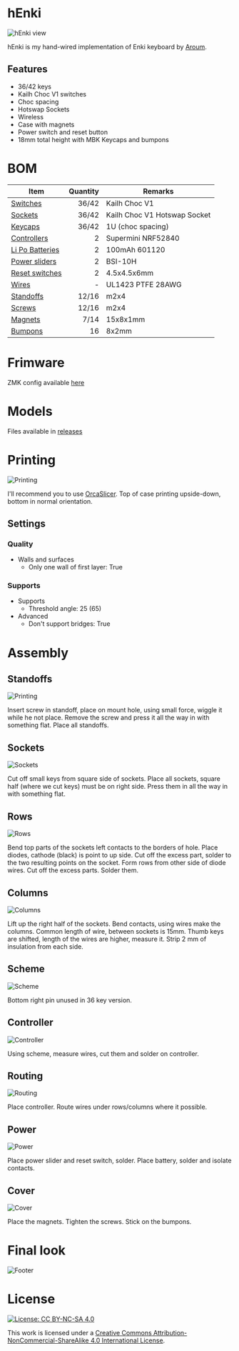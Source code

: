 
# hEnki

![hEnki view](images/header.jpg)

hEnki is my hand-wired implementation of Enki keyboard by [Aroum](https://github.com/aroum).

## Features

* 36/42 keys
* Kailh Choc V1 switches
* Choc spacing
* Hotswap Sockets
* Wireless
* Case with magnets
* Power switch and reset button
* 18mm total height with MBK Keycaps and bumpons

# BOM

| Item                                                                   | Quantity | Remarks                              |
| ---------------------------------------------------------------------- | -------: | ------------------------------------ |
| [Switches](https://aliexpress.ru/item/32959996455.html)                | 36/42    | Kailh Choc V1                        |
| [Sockets](https://aliexpress.ru/item/32901654130.html)                 | 36/42    | Kailh Choc V1 Hotswap Socket         |
| [Keycaps](https://aliexpress.ru/item/33026798318.html)                 | 36/42    | 1U (choc spacing)                    |
| [Controllers](https://aliexpress.ru/item/1005006035267231.html)        | 2        | Supermini NRF52840                   |
| [Li Po Batteries](https://aliexpress.ru/item/1005001388585634.html)    | 2        | 100mAh 601120                        |
| [Power sliders](https://aliexpress.ru/item/1005005471596185.html)      | 2        | BSI-10H                              |
| [Reset switches](https://aliexpress.ru/item/1005005826296317.html)     | 2        | 4.5x4.5x6mm                          |
| [Wires](https://aliexpress.ru/item/32947233235.html)                   | -        | UL1423 PTFE 28AWG                    |
| [Standoffs](https://aliexpress.ru/item/32968906213.html)               | 12/16    | m2x4                                 |
| [Screws](https://aliexpress.ru/item/1005004494509456.html)             | 12/16    | m2x4                                 |
| [Magnets](https://aliexpress.ru/item/1005004252873806.html)            | 7/14     | 15x8x1mm                             |
| [Bumpons](https://aliexpress.ru/item/1005004784336863.html)            | 16       | 8x2mm                                |

# Frimware

ZMK config available [here](https://github.com/vrifmus/henki_zmk-config)

# Models

Files available in [releases](https://github.com/vrifmus/hEnki/releases)

# Printing

![Printing](images/printing.jpg)

I'll recommend you to use [OrcaSlicer](https://github.com/SoftFever/OrcaSlicer).
Top of case printing upside-down, bottom in normal orientation.

## Settings

### Quality

* Walls and surfaces
  * Only one wall of first layer: True

### Supports

* Supports
  * Threshold angle: 25 (65)
* Advanced
  * Don't support bridges: True

# Assembly

## Standoffs

![Printing](images/standoffs.jpg)

Insert screw in standoff, place on mount hole, using small force, wiggle it while he not place.
Remove the screw and press it all the way in with something flat.
Place all standoffs.

## Sockets

![Sockets](images/sockets.jpg)

Cut off small keys from square side of sockets. Place all sockets, square half (where we cut keys) must be on right side.
Press them in all the way in with something flat.

## Rows

![Rows](images/rows.jpg)

Bend top parts of the sockets left contacts to the borders of hole.
Place diodes, cathode (black) is point to up side.
Cut off the excess part, solder to the two resulting points on the socket.
Form rows from other side of diode wires. Cut off the excess parts. Solder them.

## Columns

![Columns](images/columns.jpg)

Lift up the right half of the sockets. Bend contacts, using wires make the columns.
Common length of wire, between sockets is 15mm. Thumb keys are shifted, length of the wires are higher, measure it.
Strip 2 mm of insulation from each side.

## Scheme

![Scheme](images/scheme.jpg)

Bottom right pin unused in 36 key version.

## Controller

![Controller](images/controller.jpg)

Using scheme, measure wires, cut them and solder on controller.

## Routing

![Routing](images/routing.jpg)

Place controller. Route wires under rows/columns where it possible.

## Power

![Power](images/power.jpg)

Place power slider and reset switch, solder. Place battery, solder and isolate contacts.

## Cover

![Cover](images/cover.jpg)

Place the magnets. Tighten the screws. Stick on the bumpons.

# Final look

![Footer](images/footer.jpg)

# License

[![License: CC BY-NC-SA 4.0](https://img.shields.io/badge/License-CC%20BY--NC--SA%204.0-blue)](https://creativecommons.org/licenses/by-nc-sa/4.0/)

This work is licensed under a [Creative Commons Attribution-NonCommercial-ShareAlike 4.0 International License](https://creativecommons.org/licenses/by-nc-sa/4.0/).
